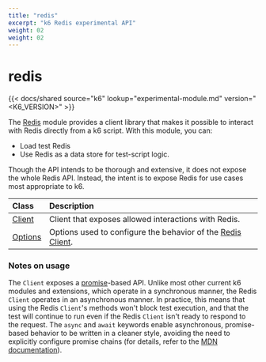 ```yaml
---
title: "redis"
excerpt: "k6 Redis experimental API"
weight: 02
weight: 02
---
```


# redis

{{< docs/shared source="k6" lookup="experimental-module.md" version="<K6_VERSION>" >}}

The [Redis](https://redis.io/) module provides a client library that makes it possible to interact with Redis directly from a k6 script.
With this module, you can:

- Load test Redis
- Use Redis as a data store for test-script logic.

Though the API intends to be thorough and extensive, it does not expose the whole Redis API.
Instead, the intent is to expose Redis for use cases most appropriate to k6.

| Class                                                                                   | Description                                                                                                                         |
| :-------------------------------------------------------------------------------------- | :---------------------------------------------------------------------------------------------------------------------------------- |
| [Client](https://grafana.com/docs/k6/<K6_VERSION>/javascript-api/k6-experimental/redis/client)         | Client that exposes allowed interactions with Redis.                                                                                |
| [Options](https://grafana.com/docs/k6/<K6_VERSION>/javascript-api/k6-experimental/redis/redis-options) | Options used to configure the behavior of the [Redis Client](https://grafana.com/docs/k6/<K6_VERSION>/javascript-api/k6-experimental/redis/client). |

### Notes on usage

The `Client` exposes a [promise](https://javascript.info/promise-basics)-based API.
Unlike most other current k6 modules and extensions,
which operate in a synchronous manner,
the Redis `Client` operates in an asynchronous manner.
In practice, this means that using the Redis `Client`'s methods won't block test execution,
and that the test will continue to run even if the Redis `Client` isn't ready to respond to the request.
The `async` and `await` keywords enable asynchronous, promise-based behavior to be written in a cleaner style, avoiding the need to explicitly configure promise chains
(for details, refer to the [MDN documentation](https://developer.mozilla.org/en-US/docs/Web/JavaScript/Reference/Statements/async_function)).
